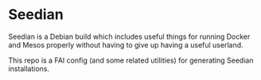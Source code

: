 # Seedian

Seedian is a Debian build which includes useful things for running Docker and
Mesos properly without having to give up having a useful userland.

This repo is a FAI config (and some related utilities) for generating Seedian
installations.
